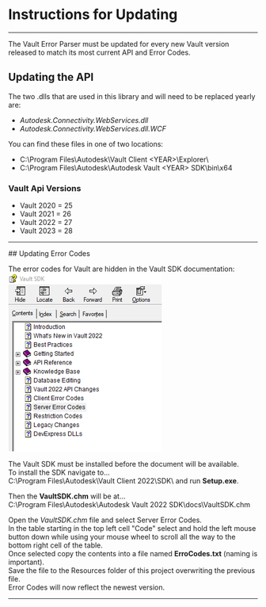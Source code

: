 ﻿# Instructions for Updating

<hr/>
The Vault Error Parser must be updated for every new Vault version released to match its most current API and Error Codes.

## Updating the API

The two .dlls that are used in this library and will need to be replaced yearly are:

- *Autodesk.Connectivity.WebServices.dll*
- *Autodesk.Connectivity.WebServices.dll.WCF*

You can find these files in one of two locations:

- C:\Program Files\Autodesk\Vault Client \<YEAR\>\Explorer\
- C:\Program Files\Autodesk\Autodesk Vault \<YEAR\> SDK\bin\x64

### Vault Api Versions
-	Vault 2020 = 25
-	Vault 2021 = 26
-	Vault 2022 = 27
-	Vault 2023 = 28

<hr/>
## Updating Error Codes

The error codes for Vault are hidden in the Vault SDK documentation:<br/>
![Vault S D K Contents](Resources/VaultSDKContents.png)

The Vault SDK must be installed before the document will be available.<br/>
To install the SDK navigate to...<br/>
C:\Program Files\Autodesk\Vault Client 2022\SDK\ and run **Setup.exe**.<br/>  

Then the **VaultSDK.chm** will be at... <br/>
C:\Program Files\Autodesk\Autodesk Vault 2022 SDK\docs\VaultSDK.chm

Open the *VaultSDK.chm* file and select Server Error Codes.<br/>
In the table starting in the top left cell "Code" select and hold the left mouse button down while using your mouse wheel to scroll all the way to the bottom right cell of the table.<br/>
Once selected copy the contents into a file named **ErroCodes.txt** (naming is important).<br/>
Save the file to the Resources folder of this project overwriting the previous file.<br/>
Error Codes will now reflect the newest version.
<hr/>